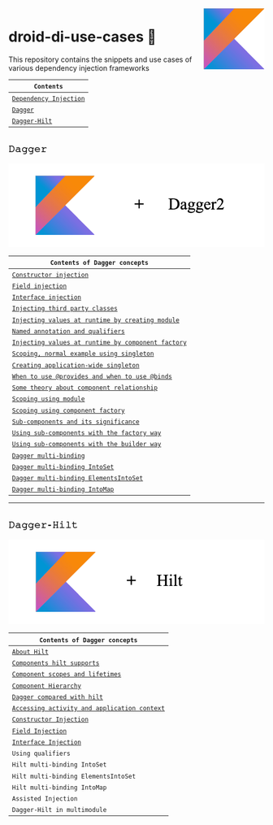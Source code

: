 <img src="https://github.com/devrath/devrath/blob/master/images/kotlin_logo.png" align="right" title="Kotlin Logo" width="120">

# droid-di-use-cases 💉
This repository contains the snippets and use cases of various dependency injection frameworks

<div align="center">
  
| **``Contents``** |
| ------------ |
| [`𝙳𝚎𝚙𝚎𝚗𝚍𝚎𝚗𝚌𝚢 𝙸𝚗𝚓𝚎𝚌𝚝𝚒𝚘𝚗`](https://github.com/devrath/DroidDi/wiki/Dependency-injection) |
| [``𝙳𝚊𝚐𝚐𝚎𝚛``](https://github.com/devrath/DroidDi/tree/main#%F0%9D%99%B3%F0%9D%9A%8A%F0%9D%9A%90%F0%9D%9A%90%F0%9D%9A%8E%F0%9D%9A%9B) |
| [``𝙳𝚊𝚐𝚐𝚎𝚛-𝙷𝚒𝚕𝚝``](https://github.com/devrath/DroidDi/blob/main/README.md#%F0%9D%99%B3%F0%9D%9A%8A%F0%9D%9A%90%F0%9D%9A%90%F0%9D%9A%8E%F0%9D%9A%9B-%F0%9D%99%B7%F0%9D%9A%92%F0%9D%9A%95%F0%9D%9A%9D) |

</div>

## `𝙳𝚊𝚐𝚐𝚎𝚛`
<div align="center">
  
<img src="https://github.com/devrath/DroidDi/blob/main/assets/dagger2_draw.png" >

</div>

<div align="center">

| **`Contents of Dagger concepts`** | 
| --------------------------------- |
| [``Constructor injection``](https://github.com/devrath/DroidDi/wiki/Dagger-%E2%80%90-Constructor-injection) |
| [``Field injection``](https://github.com/devrath/DroidDi/wiki/Dagger-%E2%80%90-Field-injection#activities) |
| [``Interface injection``](https://github.com/devrath/DroidDi/wiki/Dagger-%E2%80%90-Interface-injection) |
| [``Injecting third party classes``](https://github.com/devrath/DroidDi/wiki/Dagger-%E2%80%90-Injecting-third-party-classes) |
| [``Injecting values at runtime by creating module``](https://github.com/devrath/DroidDi/wiki/Dagger-%E2%80%90-Injecting-values-at-runtime-by-creating-module) |
| [``Named annotation and qualifiers``](https://github.com/devrath/DroidDi/wiki/Dagger-%E2%80%90-Named-annotation-and-qualifiers) |
| [``Injecting values at runtime by component factory``](https://github.com/devrath/DroidDi/wiki/Dagger-%E2%80%90-Injecting-values-at-runtime-by-component-factory) |
| [``Scoping, normal example using singleton``](https://github.com/devrath/DroidDi/wiki/Dagger-%E2%80%90-Scoping,-normal-example-using-singleton) |
| [``Creating application-wide singleton``](https://github.com/devrath/DroidDi/wiki/Dagger-%E2%80%90-Creating-application%E2%80%90wide-singleton#application) |
| [``When to use @provides and when to use @binds``](https://github.com/devrath/DroidDi/wiki/Dagger-%E2%80%90-When-to-use-@provides-and-when-to-use-@binds#example-for-module) |
| [``Some theory about component relationship``](https://github.com/devrath/DroidDi/wiki/Dagger-%E2%80%90-Some-theory-about-component-relationship) |
| [``Scoping using module``](https://github.com/devrath/DroidDi/wiki/Dagger-%E2%80%90-Scoping-using-module) |
| [``Scoping using component factory``](https://github.com/devrath/DroidDi/wiki/Dagger-%E2%80%90-Scoping-using-component-factory) |
| [``Sub-components and its significance``](https://github.com/devrath/DroidDi/wiki/Dagger-%E2%80%90-Sub%E2%80%90components-and-its-significance) |
| [``Using sub-components with the factory way``](https://github.com/devrath/DroidDi/wiki/Dagger-%E2%80%90-Using-sub%E2%80%90components-with-the-factory-way) |
| [``Using sub-components with the builder way``](https://github.com/devrath/DroidDi/wiki/Dagger-%E2%80%90-Using-sub%E2%80%90components-with-the-builder-way) |
| [``Dagger multi-binding``](https://github.com/devrath/DroidDi/wiki/Dagger-%E2%80%90-multi-binding) |
| [``Dagger multi-binding IntoSet``](https://github.com/devrath/DroidDi/wiki/Dagger-%E2%80%90-multi-binding-IntoSet) |
| [``Dagger multi-binding ElementsIntoSet``](https://github.com/devrath/DroidDi/wiki/Dagger-%E2%80%90-multi-binding-ElementsIntoSet) |
| [``Dagger multi-binding IntoMap``](https://github.com/devrath/DroidDi/wiki/Dagger-%E2%80%90-multi-binding-IntoMap) |

</div>

-----

## `𝙳𝚊𝚐𝚐𝚎𝚛-𝙷𝚒𝚕𝚝`
<div align="center">

  <img src="https://github.com/devrath/DroidDi/blob/main/assets/hilt_draw.png" >
  
</div>

<div align="center">

| **`Contents of Dagger concepts`** | 
| --------------------------------- |
| [``About Hilt``](https://github.com/devrath/DroidDi/wiki/Hilt-%E2%80%90-About-Hilt) |
| [``Components hilt supports``](https://github.com/devrath/DroidDi/wiki/Hilt-%E2%80%90-About-Hilt#hilt-currently-supports-the-following-android-classes) |
| [``Component scopes and lifetimes``](https://github.com/devrath/DroidDi/wiki/Hilt-%E2%80%90-About-Hilt#component-lifetimes-and-scopes) |
| [``Component Hierarchy``](https://github.com/devrath/DroidDi/wiki/Hilt-%E2%80%90-About-Hilt#component-hierarchy) |
| [``Dagger compared with hilt``](https://github.com/devrath/DroidDi/wiki/Hilt-%E2%80%90-About-Hilt#dagger-compared-with-hilt) |
| [``Accessing activity and application context``](https://github.com/devrath/DroidDi/wiki/Hilt-%E2%80%90-Accessing-activity-and-application-context) |
| [``Constructor Injection``](https://github.com/devrath/DroidDi/wiki/Hilt-%E2%80%90-Constructor-Injection) |
| [``Field Injection``](https://github.com/devrath/DroidDi/wiki/Hilt-%E2%80%90-Field-Injection) |
| [``Interface Injection``](https://github.com/devrath/DroidDi/wiki/Dagger-%E2%80%90-Interface-Injection) |
| ``Using qualifiers`` |
| ``Hilt multi-binding IntoSet`` |
| ``Hilt multi-binding ElementsIntoSet`` |
| ``Hilt multi-binding IntoMap`` |
| ``Assisted Injection`` |
| ``Dagger-Hilt in multimodule`` |

</div>

  
